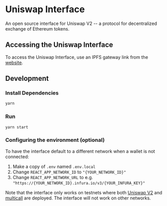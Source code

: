 # Uniswap Interface


An open source interface for Uniswap V2 -- a protocol for decentralized exchange of Ethereum tokens.

 

## Accessing the Uniswap Interface

To access the Uniswap Interface, use an IPFS gateway link from the
[website](https://ipfs.io/ipfs/QmW25cGaqCYszCsFEWbGL1utD5WQywVRrvKT2owsjFUG8m/).


## Development

### Install Dependencies

```bash
yarn
```

### Run

```bash
yarn start
```

### Configuring the environment (optional)

To have the interface default to a different network when a wallet is not connected:

1. Make a copy of `.env` named `.env.local`
2. Change `REACT_APP_NETWORK_ID` to `"{YOUR_NETWORK_ID}"`
3. Change `REACT_APP_NETWORK_URL` to e.g. `"https://{YOUR_NETWORK_ID}.infura.io/v3/{YOUR_INFURA_KEY}"` 

Note that the interface only works on testnets where both 
[Uniswap V2](https://uniswap.org/docs/v2/smart-contracts/factory/) and 
[multicall](https://github.com/makerdao/multicall) are deployed.
The interface will not work on other networks.

